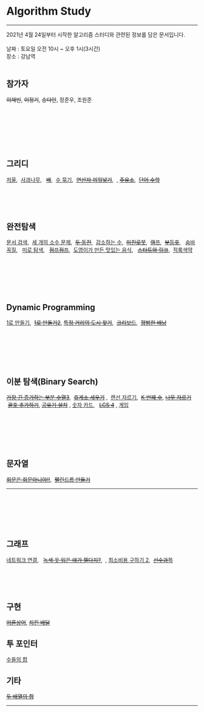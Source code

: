 # Algorithm Study

______________________________
2021년 4월 24일부터 시작한 알고리즘 스터디와 관련된 정보를 담은 문서입니다.<br/><br/>
날짜 : 토요일 오전 10시 ~ 오후 1시(3시간)<br/>
장소 : 강남역<br/><br/>

## 참가자

~~이재빈~~, ~~이정기~~, ~~송다인~~, 정준우, 조원준

<br/><br/>

<br/><br/><br/>

## 그리디

[저울](https://www.acmicpc.net/problem/2437), &nbsp;[사과나무](https://www.acmicpc.net/problem/19539), &nbsp;
[~~배~~](https://www.acmicpc.net/problem/1092), &nbsp;[수 묶기](https://www.acmicpc.net/problem/1744), &nbsp;[~~연산자
끼워넣기~~](https://www.acmicpc.net/problem/15658), &nbsp;, [~~주유소~~](https://www.acmicpc.net/problem/13305), &nbsp;[~~단어
수학~~](https://www.acmicpc.net/problem/1339)
<br/><br/><br/><br/><br/>

## 완전탐색

[문서 검색](https://www.acmicpc.net/problem/1543), &nbsp;[세 개의 소수 문제](https://www.acmicpc.net/problem/11502), &nbsp;[~~두
동전~~](https://www.acmicpc.net/problem/16197), &nbsp;[감소하는 수](https://www.acmicpc.net/problem/1038), &nbsp;[~~미친로봇~~](https://www.acmicpc.net/problem/1405), &nbsp;[~~램프~~](https://www.acmicpc.net/problem/1034), &nbsp;[~~부등호~~](https://www.acmicpc.net/problem/2529), &nbsp; [숨바꼭질](https://www.acmicpc.net/problem/1697),
&nbsp; [미로 탐색](https://www.acmicpc.net/problem/2178), &nbsp; [~~점프점프~~](https://www.acmicpc.net/problem/11060), &nbsp;[도영이가 만든 맛있는 음식](https://www.acmicpc.net/problem/2961),
&nbsp; [~~스타트와 링크~~](https://www.acmicpc.net/problem/14889), &nbsp;[적록색약](https://www.acmicpc.net/problem/10026)

<br/><br/><br/><br/><br/>

## Dynamic Programming

[1로 만들기](https://www.acmicpc.net/problem/1463), &nbsp;[~~1로 만들기2~~](https://www.acmicpc.net/problem/12852), [~~특정 거리의 도시
찾기~~](https://www.acmicpc.net/problem/18352), &nbsp;[~~크리보드~~](https://www.acmicpc.net/problem/11058), &nbsp;[~~평범한 배낭~~](https://www.acmicpc.net/problem/12865)

<br/><br/><br/><br/><br/>

## 이분 탐색(Binary Search)

[~~가장 긴 증가하는 부분 수열3~~](https://www.acmicpc.net/problem/12738), &nbsp;[~~휴게소 세우기~~](https://www.acmicpc.net/problem/1477)
, &nbsp;[랜선 자르기](https://www.acmicpc.net/problem/1654), &nbsp;[~~K 번째 수~~](https://www.acmicpc.net/problem/1300), [~~나무
자르기~~](https://www.acmicpc.net/problem/2805)
&nbsp;[~~괄호 추가하기~~](https://www.acmicpc.net/problem/16637), [~~공유기 설치~~](https://www.acmicpc.net/problem/2110)
, [숫자 카드](https://www.acmicpc.net/problem/10815), &nbsp; [~~LCS 4~~](https://www.acmicpc.net/problem/13711)
, [게임](https://www.acmicpc.net/problem/1072)

<br/><br/><br/><br/><br/>

## 문자열

[~~회문은 회문아니야!!~~](https://www.acmicpc.net/problem/15927), &nbsp;[~~팰린드롬 만들기~~](https://www.acmicpc.net/problem/1213)
______________________________


<br/><br/><br/><br/><br/>

## 그래프

[네트워크 연결](https://www.acmicpc.net/problem/1922), &nbsp; [~~녹색 옷 입은 애가 젤다지?~~](https://www.acmicpc.net/problem/4485),
&nbsp;, [최소비용 구하기 2](https://www.acmicpc.net/problem/11779), &nbsp;[~~선수과목~~](https://www.acmicpc.net/problem/14567)
<br/><br/><br/><br/><br/>

## 구현
[~~어른상어~~](https://www.acmicpc.net/problem/19237), [~~치킨 배달~~](https://www.acmicpc.net/problem/15686)



## 투 포인터
[수들의 합](https://www.acmicpc.net/problem/2003)



## 기타
[~~두 배열의 합~~](https://www.acmicpc.net/problem/2143)
______________________________


[마크다운 사용법 문서]: <> (https://lynmp.com/ko/article/title/markdown-link-ua811c9dc59o)

[마크다운 사용법 youtube]: <> (https://www.youtube.com/watch?v=kMEb_BzyUqk)

